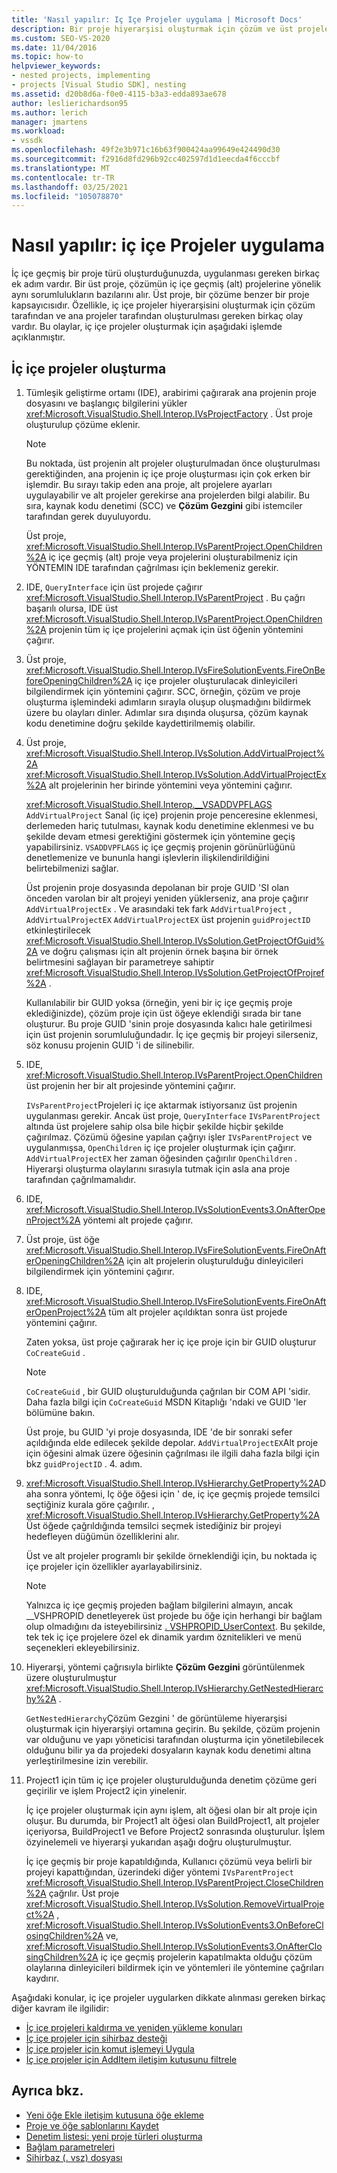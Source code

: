 ```yaml
---
title: 'Nasıl yapılır: Iç Içe Projeler uygulama | Microsoft Docs'
description: Bir proje hiyerarşisi oluşturmak için çözüm ve üst projelerdeki olayları yükselterek, Visual Studio 'da iç içe projeler uygulamayı nasıl uygulayacağınızı öğrenin.
ms.custom: SEO-VS-2020
ms.date: 11/04/2016
ms.topic: how-to
helpviewer_keywords:
- nested projects, implementing
- projects [Visual Studio SDK], nesting
ms.assetid: d20b8d6a-f0e0-4115-b3a3-edda893ae678
author: leslierichardson95
ms.author: lerich
manager: jmartens
ms.workload:
- vssdk
ms.openlocfilehash: 49f2e3b971c16b63f900424aa99649e424490d30
ms.sourcegitcommit: f2916d8fd296b92cc402597d1d1eecda4f6cccbf
ms.translationtype: MT
ms.contentlocale: tr-TR
ms.lasthandoff: 03/25/2021
ms.locfileid: "105078870"
---
```

# <a name="how-to-implement-nested-projects"></a>Nasıl yapılır: iç içe Projeler uygulama

İç içe geçmiş bir proje türü oluşturduğunuzda, uygulanması gereken birkaç ek adım vardır. Bir üst proje, çözümün iç içe geçmiş (alt) projelerine yönelik aynı sorumlulukların bazılarını alır. Üst proje, bir çözüme benzer bir proje kapsayıcısıdır. Özellikle, iç içe projeler hiyerarşisini oluşturmak için çözüm tarafından ve ana projeler tarafından oluşturulması gereken birkaç olay vardır. Bu olaylar, iç içe projeler oluşturmak için aşağıdaki işlemde açıklanmıştır.

## <a name="create-nested-projects"></a>İç içe projeler oluşturma

1. Tümleşik geliştirme ortamı (IDE), arabirimi çağırarak ana projenin proje dosyasını ve başlangıç bilgilerini yükler <xref:Microsoft.VisualStudio.Shell.Interop.IVsProjectFactory> . Üst proje oluşturulup çözüme eklenir.

    > [!NOTE]
    > Bu noktada, üst projenin alt projeler oluşturulmadan önce oluşturulması gerektiğinden, ana projenin iç içe proje oluşturması için çok erken bir işlemdir. Bu sırayı takip eden ana proje, alt projelere ayarları uygulayabilir ve alt projeler gerekirse ana projelerden bilgi alabilir. Bu sıra, kaynak kodu denetimi (SCC) ve **Çözüm Gezgini** gibi istemciler tarafından gerek duyuluyordu.

     Üst proje, <xref:Microsoft.VisualStudio.Shell.Interop.IVsParentProject.OpenChildren%2A> iç içe geçmiş (alt) proje veya projelerini oluşturabilmeniz için YÖNTEMIN IDE tarafından çağrılması için beklemeniz gerekir.

2. IDE, `QueryInterface` için üst projede çağırır <xref:Microsoft.VisualStudio.Shell.Interop.IVsParentProject> . Bu çağrı başarılı olursa, IDE üst <xref:Microsoft.VisualStudio.Shell.Interop.IVsParentProject.OpenChildren%2A> projenin tüm iç içe projelerini açmak için üst öğenin yöntemini çağırır.

3. Üst proje, <xref:Microsoft.VisualStudio.Shell.Interop.IVsFireSolutionEvents.FireOnBeforeOpeningChildren%2A> iç içe projeler oluşturulacak dinleyicileri bilgilendirmek için yöntemini çağırır. SCC, örneğin, çözüm ve proje oluşturma işlemindeki adımların sırayla oluşup oluşmadığını bildirmek üzere bu olayları dinler. Adımlar sıra dışında oluşursa, çözüm kaynak kodu denetimine doğru şekilde kaydettirilmemiş olabilir.

4. Üst proje, <xref:Microsoft.VisualStudio.Shell.Interop.IVsSolution.AddVirtualProject%2A> <xref:Microsoft.VisualStudio.Shell.Interop.IVsSolution.AddVirtualProjectEx%2A> alt projelerinin her birinde yöntemini veya yöntemini çağırır.

     <xref:Microsoft.VisualStudio.Shell.Interop.__VSADDVPFLAGS> `AddVirtualProject` Sanal (iç içe) projenin proje penceresine eklenmesi, derlemeden hariç tutulması, kaynak kodu denetimine eklenmesi ve bu şekilde devam etmesi gerektiğini göstermek için yöntemine geçiş yapabilirsiniz. `VSADDVPFLAGS` iç içe geçmiş projenin görünürlüğünü denetlemenize ve bununla hangi işlevlerin ilişkilendirildiğini belirtebilmenizi sağlar.

     Üst projenin proje dosyasında depolanan bir proje GUID 'SI olan önceden varolan bir alt projeyi yeniden yüklerseniz, ana proje çağırır `AddVirtualProjectEx` . Ve arasındaki tek fark `AddVirtualProject` , `AddVirtualProjectEX` `AddVirtualProjectEX` üst projenin `guidProjectID` etkinleştirilecek <xref:Microsoft.VisualStudio.Shell.Interop.IVsSolution.GetProjectOfGuid%2A> ve doğru çalışması için alt projenin örnek başına bir örnek belirtmesini sağlayan bir parametreye sahiptir <xref:Microsoft.VisualStudio.Shell.Interop.IVsSolution.GetProjectOfProjref%2A> .

     Kullanılabilir bir GUID yoksa (örneğin, yeni bir iç içe geçmiş proje eklediğinizde), çözüm proje için üst öğeye eklendiği sırada bir tane oluşturur. Bu proje GUID 'sinin proje dosyasında kalıcı hale getirilmesi için üst projenin sorumluluğundadır. İç içe geçmiş bir projeyi silerseniz, söz konusu projenin GUID 'i de silinebilir.

5. IDE, <xref:Microsoft.VisualStudio.Shell.Interop.IVsParentProject.OpenChildren> üst projenin her bir alt projesinde yöntemini çağırır.

     `IVsParentProject`Projeleri iç içe aktarmak istiyorsanız üst projenin uygulanması gerekir. Ancak üst proje, `QueryInterface` `IVsParentProject` altında üst projelere sahip olsa bile hiçbir şekilde hiçbir şekilde çağırılmaz. Çözümü öğesine yapılan çağrıyı işler `IVsParentProject` ve uygulanmışsa, `OpenChildren` iç içe projeler oluşturmak için çağırır. `AddVirtualProjectEX` her zaman öğesinden çağırılır `OpenChildren` . Hiyerarşi oluşturma olaylarını sırasıyla tutmak için asla ana proje tarafından çağrılmamalıdır.

6. IDE, <xref:Microsoft.VisualStudio.Shell.Interop.IVsSolutionEvents3.OnAfterOpenProject%2A> yöntemi alt projede çağırır.

7. Üst proje, üst öğe <xref:Microsoft.VisualStudio.Shell.Interop.IVsFireSolutionEvents.FireOnAfterOpeningChildren%2A> için alt projelerin oluşturulduğu dinleyicileri bilgilendirmek için yöntemini çağırır.

8. IDE, <xref:Microsoft.VisualStudio.Shell.Interop.IVsFireSolutionEvents.FireOnAfterOpenProject%2A> tüm alt projeler açıldıktan sonra üst projede yöntemini çağırır.

     Zaten yoksa, üst proje çağırarak her iç içe proje için bir GUID oluşturur `CoCreateGuid` .

    > [!NOTE]
    > `CoCreateGuid` , bir GUID oluşturulduğunda çağrılan bir COM API 'sidir. Daha fazla bilgi için `CoCreateGuid` MSDN Kitaplığı 'ndaki ve GUID 'ler bölümüne bakın.

     Üst proje, bu GUID 'yi proje dosyasında, IDE 'de bir sonraki sefer açıldığında elde edilecek şekilde depolar. `AddVirtualProjectEX`Alt proje için öğesini almak üzere öğesinin çağrılması ile ilgili daha fazla bilgi için bkz `guidProjectID` . 4. adım.

9. <xref:Microsoft.VisualStudio.Shell.Interop.IVsHierarchy.GetProperty%2A>Daha sonra yöntemi, Iç öğe öğesi için ' de, iç içe geçmiş projede temsilci seçtiğiniz kurala göre çağırılır. , <xref:Microsoft.VisualStudio.Shell.Interop.IVsHierarchy.GetProperty%2A> Üst öğede çağrıldığında temsilci seçmek istediğiniz bir projeyi hedefleyen düğümün özelliklerini alır.

     Üst ve alt projeler programlı bir şekilde örneklendiği için, bu noktada iç içe projeler için özellikler ayarlayabilirsiniz.

    > [!NOTE]
    > Yalnızca iç içe geçmiş projeden bağlam bilgilerini almayın, ancak __VSHPROPID denetleyerek üst projede bu öğe için herhangi bir bağlam olup olmadığını da isteyebilirsiniz [. VSHPROPID_UserContext](<xref:Microsoft.VisualStudio.Shell.Interop.__VSHPROPID.VSHPROPID_UserContext>). Bu şekilde, tek tek iç içe projelere özel ek dinamik yardım öznitelikleri ve menü seçenekleri ekleyebilirsiniz.

10. Hiyerarşi, yöntemi çağrısıyla birlikte **Çözüm Gezgini** görüntülenmek üzere oluşturulmuştur <xref:Microsoft.VisualStudio.Shell.Interop.IVsHierarchy.GetNestedHierarchy%2A> .

     `GetNestedHierarchy`Çözüm Gezgini ' de görüntüleme hiyerarşisi oluşturmak için hiyerarşiyi ortamına geçirin. Bu şekilde, çözüm projenin var olduğunu ve yapı yöneticisi tarafından oluşturma için yönetilebilecek olduğunu bilir ya da projedeki dosyaların kaynak kodu denetimi altına yerleştirilmesine izin verebilir.

11. Project1 için tüm iç içe projeler oluşturulduğunda denetim çözüme geri geçirilir ve işlem Project2 için yinelenir.

     İç içe projeler oluşturmak için aynı işlem, alt öğesi olan bir alt proje için oluşur. Bu durumda, bir Project1 alt öğesi olan BuildProject1, alt projeler içeriyorsa, BuildProject1 ve Before Project2 sonrasında oluşturulur. İşlem özyinelemeli ve hiyerarşi yukarıdan aşağı doğru oluşturulmuştur.

     İç içe geçmiş bir proje kapatıldığında, Kullanıcı çözümü veya belirli bir projeyi kapattığından, üzerindeki diğer yöntemi `IVsParentProject` <xref:Microsoft.VisualStudio.Shell.Interop.IVsParentProject.CloseChildren%2A> çağrılır. Üst proje <xref:Microsoft.VisualStudio.Shell.Interop.IVsSolution.RemoveVirtualProject%2A> , <xref:Microsoft.VisualStudio.Shell.Interop.IVsSolutionEvents3.OnBeforeClosingChildren%2A> ve, <xref:Microsoft.VisualStudio.Shell.Interop.IVsSolutionEvents3.OnAfterClosingChildren%2A> iç içe geçmiş projelerin kapatılmakta olduğu çözüm olaylarına dinleyicileri bildirmek için ve yöntemleri ile yöntemine çağrıları kaydırır.

Aşağıdaki konular, iç içe projeler uygularken dikkate alınması gereken birkaç diğer kavram ile ilgilidir:

- [İç içe projeleri kaldırma ve yeniden yükleme konuları](../../extensibility/internals/considerations-for-unloading-and-reloading-nested-projects.md)
- [İç içe projeler için sihirbaz desteği](../../extensibility/internals/wizard-support-for-nested-projects.md)
- [İç içe projeler için komut işlemeyi Uygula](../../extensibility/internals/implementing-command-handling-for-nested-projects.md)
- [İç içe projeler için AddItem iletişim kutusunu filtrele](../../extensibility/internals/filtering-the-additem-dialog-box-for-nested-projects.md)

## <a name="see-also"></a>Ayrıca bkz.

- [Yeni öğe Ekle iletişim kutusuna öğe ekleme](../../extensibility/internals/adding-items-to-the-add-new-item-dialog-boxes.md)
- [Proje ve öğe şablonlarını Kaydet](../../extensibility/internals/registering-project-and-item-templates.md)
- [Denetim listesi: yeni proje türleri oluşturma](../../extensibility/internals/checklist-creating-new-project-types.md)
- [Bağlam parametreleri](../../extensibility/internals/context-parameters.md)
- [Sihirbaz (. vsz) dosyası](../../extensibility/internals/wizard-dot-vsz-file.md)
